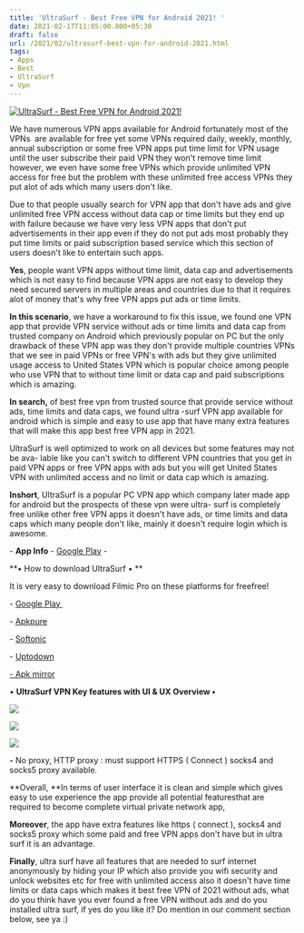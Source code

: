 ```yaml
---
title: 'UltraSurf - Best Free VPN for Android 2021! '
date: 2021-02-17T11:05:00.000+05:30
draft: false
url: /2021/02/ultrasurf-best-vpn-for-android-2021.html
tags: 
- Apps
- Best
- UltraSurf
- Vpn
---
```


 [![UltraSurf - Best Free VPN for Android 2021!](https://lh3.googleusercontent.com/-t9vr_y_3Bk0/YFbbEssFMzI/AAAAAAAADyY/rpqhGeibW7Q5j53P-seMNN7IfuZMn99HgCLcBGAsYHQ/s1600/1616304908593999-0.png "UltraSurf - Best Free VPN for Android 2021!")](https://lh3.googleusercontent.com/-t9vr_y_3Bk0/YFbbEssFMzI/AAAAAAAADyY/rpqhGeibW7Q5j53P-seMNN7IfuZMn99HgCLcBGAsYHQ/s1600/1616304908593999-0.png) 

  

We have numerous VPN apps available for Android fortunately most of the VPNs  are available for free yet some VPNs required daily, weekly, monthly, annual subscription or some free VPN apps put time limit for VPN usage until the user subscribe their paid VPN they won't remove time limit however, we even have some free VPNs which provide unlimited VPN access for free but the problem with these unlimited free access VPNs they put alot of ads which many users don't like.   

Due to that people usually search for VPN app that don't have ads and give unlimited free VPN access without data cap or time limits but they end up with failure because we have very less VPN apps that don't put advertisements in their app even if they do not put ads most probably they put time limits or paid subscription based service which this section of users doesn't like to entertain such apps. 

  

**Yes**, people want VPN apps without time limit, data cap and advertisements which is not easy to find because VPN apps are not easy to develop they need secured servers in multiple areas and countries due to that it requires alot of money that's why free VPN apps put ads or time limits. 

  

**In this scenario**, we have a workaround to fix this issue, we found one VPN app that provide VPN service without ads or time limits and data cap from trusted company on Android which previously popular on PC but the only drawback of these VPN app was they don't provide multiple countries VPNs that we see in paid VPNs or free VPN's with ads but they give unlimited usage access to United States VPN which is popular choice among people who use VPN that to without time limit or data cap and paid subscriptions which is amazing. 

  

**In search,** of best free vpn from trusted source that provide service without ads, time limits and data caps, we found ultra -surf VPN app available for android which is simple and easy to use app that have many extra features that will make this app best free VPN app in 2021.

  

UltraSurf is well optimized to work on all devices but some features may not be ava- lable like you can't switch to different VPN countries that you get in paid VPN apps or free VPN apps with ads but you will get United States VPN with unlimited access and no limit or data cap which is amazing.

  

**Inshort**, UltraSurf is a popular PC VPN app which company later made app for android but the prospects of these vpn were ultra- surf is completely free unlike other free VPN apps it doesn't have ads, or time limits and data caps which many people don't like, mainly it doesn't require login which is awesome. 

  

\- **App Info** - [Google Play](https://play.google.com/store/apps/details?id=us.ultrasurf.mobile.ultrasurf) -  

**• How to download UltraSurf • **

  

It is very easy to download Filmic Pro on these platforms for freefree!   

  

\- [Google Play ](https://play.google.com/store/apps/details?id=us.ultrasurf.mobile.ultrasurf)

\- [](https://www.google.com/amp/s/m.apkpure.com/nl/battery-guru-battery-monitor-battery-saver/com.paget96.batteryguru/amp)[Apkpure](https://m.apkpure.com/ultrasurf-beta-unlimited-free-vpn-proxy/us.ultrasurf.mobile.ultrasurf)

\- [Softonic](https://ultrasurf-vpn.en.softonic.com/android)

\- [Uptodown](https://ultrasurf.en.uptodown.com/android)

[\- Apk mirror](https://www.apkmirror.com/apk/ultrareach/ultrasurf-vpn-beta-2/)

  

• **UltraSurf VPN Key features with UI & UX Overview •**

 **[![](https://lh3.googleusercontent.com/-g2vEqIdOpkc/YDDq4Fk3pnI/AAAAAAAADT8/q4QAI5aeo9cWcwQ2tWv5hya-DMX9QZ0PwCLcBGAsYHQ/s1600/1613818588980299-1.png)](https://lh3.googleusercontent.com/-g2vEqIdOpkc/YDDq4Fk3pnI/AAAAAAAADT8/q4QAI5aeo9cWcwQ2tWv5hya-DMX9QZ0PwCLcBGAsYHQ/s1600/1613818588980299-1.png)** 

 **[![](https://lh3.googleusercontent.com/-xYi1LuCHDIs/YDDq3KjF_6I/AAAAAAAADT4/5RLXFC-33Z4FR2l1pXHwEoAkUYcLIzjqgCLcBGAsYHQ/s1600/1613818584643783-2.png)](https://lh3.googleusercontent.com/-xYi1LuCHDIs/YDDq3KjF_6I/AAAAAAAADT4/5RLXFC-33Z4FR2l1pXHwEoAkUYcLIzjqgCLcBGAsYHQ/s1600/1613818584643783-2.png)** 

 **[![](https://lh3.googleusercontent.com/-32CNWdEpMLc/YDDq1ykIFII/AAAAAAAADT0/vLQrt7xkD_kUqmQ-eZcUHlmkrbqaiv7-ACLcBGAsYHQ/s1600/1613818579899428-3.png)](https://lh3.googleusercontent.com/-32CNWdEpMLc/YDDq1ykIFII/AAAAAAAADT0/vLQrt7xkD_kUqmQ-eZcUHlmkrbqaiv7-ACLcBGAsYHQ/s1600/1613818579899428-3.png)** 

**\-** No proxy, HTTP proxy : must support HTTPS ( Connect ) socks4 and socks5 proxy available. 

**Overall, **In terms of user interface it is clean and simple which gives easy to use experience the app provide all potential featuresthat are required to become complete virtual private network app, 

  

**Moreover**, the app have extra features like https ( connect ), socks4 and socks5 proxy which some paid and free VPN apps don't have but in ultra surf it is an advantage. 

  

**Finally**, ultra surf have all features that are needed to surf internet anonymously by hiding your IP which also provide you wifi security and unlock websites etc for free with unlimited access also it doesn't have time limits or data caps which makes it best free VPN of 2021 without ads, what do you think have you ever found a free VPN without ads and do you installed ultra surf, if yes do you like it? Do mention in our comment section below, see ya :)